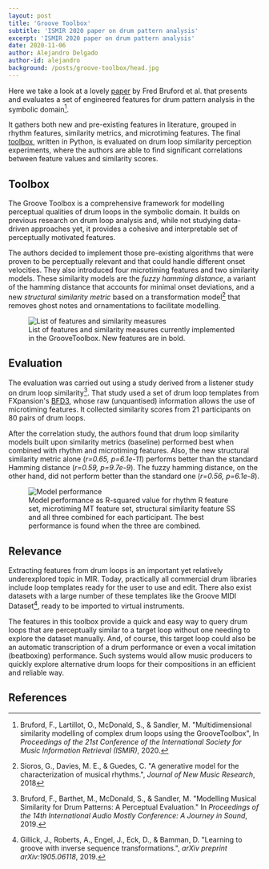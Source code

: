 ```yaml
---
layout: post
title: 'Groove Toolbox'
subtitle: 'ISMIR 2020 paper on drum pattern analysis'
excerpt: 'ISMIR 2020 paper on drum pattern analysis'
date: 2020-11-06
author: Alejandro Delgado
author-id: alejandro
background: /posts/groove-toolbox/head.jpg
---
```


Here we take a look at a lovely [paper](https://program.ismir2020.net/poster_2-13.html) by Fred Bruford et al. that presents and evaluates a set of engineered features for drum pattern analysis in the symbolic domain[^1].

It gathers both new and pre-existing features in literature, grouped in rhythm features, similarity metrics, and microtiming features. The final [toolbox](https://github.com/fredbru/GrooveToolbox), written in Python, is evaluated on drum loop similarity perception experiments, where the authors are able to find significant correlations between feature values and similarity scores.

## Toolbox

The Groove Toolbox is a comprehensive framework for modelling perceptual qualities of drum loops in the symbolic domain. It builds on previous research on drum loop analysis and, while not studying data-driven approaches yet, it provides a cohesive and interpretable set of perceptually motivated features.

The authors decided to implement those pre-existing algorithms that were proven to be perceptually relevant and that could handle different onset velocities. They also introduced four microtiming features and two similarity models. These similarity models are the *fuzzy hamming distance*, a variant of the hamming distance that accounts for minimal onset deviations, and a new *structural similarity metric* based on a transformation model[^2] that removes ghost notes and ornamentations to facilitate modelling.

<figure class="figure w-100">
  <img src="{{ '/posts/groove-toolbox/table1.png' | relative_url }}" alt="List of features and similarity measures" class="figure-img img-fluid mx-auto d-flex">
  <figcaption class="figure-caption text-center" markdown="1">
  List of features and similarity measures currently implemented in the GrooveToolbox. New features are in bold.
  </figcaption>
</figure>

## Evaluation

The evaluation was carried out using a study derived from a listener study on drum loop similarity[^3]. That study used a set of drum loop templates from FXpansion's [BFD3](https://www.fxpansion.com/products/bfd3/), whose raw (unquantised) information allows the use of microtiming features. It collected similarity scores from 21 participants on 80 pairs of drum loops.

After the correlation study, the authors found that drum loop similarity models built upon similarity metrics (baseline) performed best when combined with rhythm and microtiming features. Also, the new structural similarity metric alone (*r=0.65, p=6.1e-11*) performs better than the standard Hamming distance (*r=0.59, p=9.7e-9*). The fuzzy hamming distance, on the other hand, did not perform better than the standard one (*r=0.56, p=6.1e-8*).

<figure class="figure w-100">
  <img src="{{ '/posts/groove-toolbox/figure1.png' | relative_url }}" alt="Model performance" class="figure-img img-fluid mx-auto d-flex">
  <figcaption class="figure-caption text-center" markdown="1">
  Model performance as R-squared value for rhythm R feature set, microtiming MT feature set, structural similarity feature SS and all three combined for each participant. The best performance is found when the three are combined.
  </figcaption>
</figure>

## Relevance

Extracting features from drum loops is an important yet relatively underexplored topic in MIR. Today, practically all commercial drum libraries include loop templates ready for the user to use and edit. There also exist datasets with a large number of these templates like the Groove MIDI Dataset[^4], ready to be imported to virtual instruments.

The features in this toolbox provide a quick and easy way to query drum loops that are perceptually similar to a target loop without one needing to explore the dataset manually. And, of course, this target loop could also be an automatic transcription of a drum performance or even a vocal imitation (beatboxing) performance. Such systems would allow music producers to quickly explore alternative drum loops for their compositions in an efficient and reliable way.

## References

[^1]: Bruford, F., Lartillot, O., McDonald, S., & Sandler, M. "Multidimensional similarity modelling of complex drum loops using the GrooveToolbox", In *Proceedings of the 21st Conference of the International Society for Music Information Retrieval (ISMIR)*, 2020.
[^2]: Sioros, G., Davies, M. E., & Guedes, C. "A generative model for the characterization of musical rhythms.", *Journal of New Music Research*, 2018
[^3]: Bruford, F., Barthet, M., McDonald, S., & Sandler, M. "Modelling Musical Similarity for Drum Patterns: A Perceptual Evaluation." In *Proceedings of the 14th International Audio Mostly Conference: A Journey in Sound*, 2019.
[^4]: Gillick, J., Roberts, A., Engel, J., Eck, D., & Bamman, D. "Learning to groove with inverse sequence transformations.", *arXiv preprint arXiv:1905.06118*, 2019.
